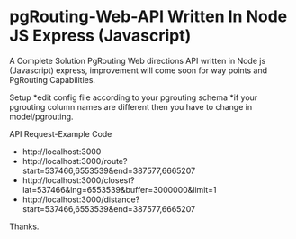 # pgRouting-Web-API Written In Node JS Express (Javascript)

A Complete Solution PgRouting Web directions API written in Node js (Javascript) express, improvement will come soon for way points and PgRouting Capabilities.

Setup
 *edit config file according to your pgrouting schema
 *if your pgrouting column names are different then you have to change in model/pgrouting.
 


API Request-Example Code
 * http://localhost:3000
 * http://localhost:3000/route?start=537466,6553539&end=387577,6665207
 * http://localhost:3000/closest?lat=537466&lng=6553539&buffer=3000000&limit=1
 * http://localhost:3000/distance?start=537466,6553539&end=387577,6665207
 
 
 
Thanks.